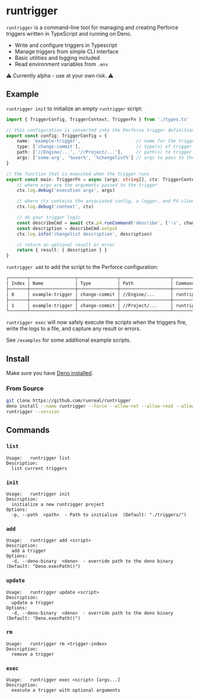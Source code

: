# runtrigger
`runtrigger` is a command-line tool for managing and creating Perforce triggers written in TypeScript and running on Deno.

- Write and configure triggers in Typescript
- Manage triggers from simple CLI interface
- Basic utilities and logging included
- Read environment variables from `.env`

⚠️ Currently alpha - use at your own risk. ⚠️

## Example
`runtrigger init` to initialize an empty `runtrigger` script:

```ts
import { TriggerConfig, TriggerContext, TriggerFn } from './types.ts'

// this configuration is converted into the Perforce trigger definitions
export const config: TriggerConfig = {
	name: 'example-trigger',                     // name for the trigger
	type: ['change-commit'],                     // type(s) of trigger
	path: ['//Engine/...', '//Project/...'],     // path(s) to trigger
	args: ['some-arg', '%user%', '%changelist%'] // args to pass to the trigger
}

// the function that is executed when the trigger runs
export const main: TriggerFn = async (args: string[], ctx: TriggerContext) => {
	// where args are the arguments passed to the trigger
	ctx.log.debug('execution args', args)

	// where ctx contains the associated config, a logger, and P4 client interface
	ctx.log.debug('context', ctx)

	// do your trigger logic
	const describeCmd = await ctx.p4.runCommand('describe', ['-s', changelist])
	const description = describeCmd.output
	ctx.log.info('changelist description', description)

	// return an optional result or error
	return { result: { description } }
}
```

`runtrigger add` to add the script to the Perforce configuration:

```sh
┌───────┬─────────────────┬───────────────┬───────────────────┬─────────────────────────────────────────────────────────────────────────────────────────────────────────────────────────────────────────┐
│ Index │ Name            │ Type          │ Path              │ Command                                                                                                                                 │
├───────┼─────────────────┼───────────────┼───────────────────┼─────────────────────────────────────────────────────────────────────────────────────────────────────────────────────────────────────────┤
│ 0     │ example-trigger │ change-commit │ //Engine/...      │ runtrigger exec file:///C:/P4/triggers/example-trigger.ts example-arg %user% %changelist%                                                 │
├───────┼─────────────────┼───────────────┼───────────────────┼─────────────────────────────────────────────────────────────────────────────────────────────────────────────────────────────────────────┤
│ 1     │ example-trigger │ change-commit │ //Project/...     │ runtrigger exec file:///C:/P4/triggers/example-trigger.ts example-arg %user% %changelist%                                                 │
└───────┴─────────────────┴───────────────┴───────────────────┴─────────────────────────────────────────────────────────────────────────────────────────────────────────────────────────────────────────┘

```

`runtrigger exec` will now safely execute the scripts when the triggers fire, write the logs to a file, and capture any result or errors.

See `/examples` for some additional example scripts.

## Install
Make sure you have [Deno installed](https://docs.deno.com/runtime/manual/getting_started/installation).

### From Source
```sh
git clone https://github.com/runreal/runtrigger
deno install --name runtrigger --force --allow-net --allow-read --allow-env --allow-run --allow-write --allow-sys src/index.ts
runtrigger --version
```

## Commands
### `list`
```
Usage:   runtrigger list
Description:
  list current triggers
```

### `init`
```
Usage:   runtrigger init
Description:
  initialize a new runtrigger project
Options:                                                        
  -p, --path  <path>  - Path to initialize  (Default: "./triggers/")
```

### `add`
```
Usage:   runtrigger add <script>
Description:
  add a trigger
Options:                                                                        
  -d, --deno-binary  <deno>  - override path to the deno binary (Default: "Deno.execPath()")
```

### `update`
```
Usage:   runtrigger update <script>                
Description:
  update a trigger
Options:                                                                             
  -d, --deno-binary  <deno>  - override path to the deno binary (Default: "Deno.execPath()")
```

### `rm`
```
Usage:   runtrigger rm <trigger-index>                   
Description:
  remove a trigger
```

### `exec`
```
Usage:   runtrigger exec <script> [args...]
Description:
  execute a trigger with optional arguments
```


